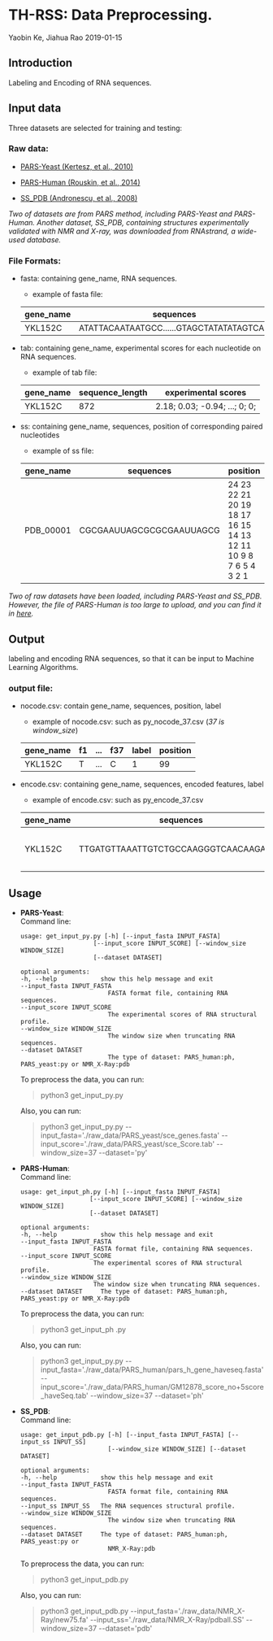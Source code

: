 # TH-RSS: Data Preprocessing.

Yaobin Ke, Jiahua Rao 2019-01-15

## Introduction
Labeling and Encoding of RNA sequences.

## Input data  
Three datasets are selected for training and testing:  

### Raw data:
* [PARS-Yeast (Kertesz, et al., 2010)](https://www.ncbi.nlm.nih.gov/geo/query/acc.cgi?acc=GSE22393)

* [PARS-Human (Rouskin, et al., 2014)](https://www.ncbi.nlm.nih.gov/geo/query/acc.cgi?acc=GSE50676)  

* [SS_PDB (Andronescu, et al., 2008)]()
   
 
*Two of datasets are from PARS method, including PARS-Yeast and PARS-Human. Another dataset, SS_PDB, containing structures experimentally validated with NMR and X-ray, was downloaded from RNAstrand, a wide-used database.*
  
### File Formats:  
* fasta: containing gene_name, RNA sequences.  
    * example of fasta file:

    gene_name|sequences
    ---|---
    YKL152C|ATATTACAATAATGCC......GTAGCTATATATAGTCAA
* tab: containing gene_name, experimental scores for each nucleotide on RNA sequences.
    * example of tab file:  

    gene_name|sequence_length|experimental scores
    ---|---|---
    YKL152C|872|2.18; 0.03; -0.94; ...; 0; 0;
* ss: containing gene_name, sequences, position of corresponding paired nucleotides
    * example of ss file:  

    gene_name|sequences|position
    ---|---|---
    PDB_00001|CGCGAAUUAGCGCGCGAAUUAGCG|24 23 22 21 20 19 18 17 16 15 14 13 12 11 10 9 8 7 6 5 4 3 2 1

*Two of raw datasets have been loaded, including PARS-Yeast and SS_PDB. However, the file of PARS-Human is too large to upload, and you can find it in [here](https://pan.baidu.com/s/1CsqmX-zz0wMuHz7B-cGrhA "PARS-Human").*


## Output  
labeling and encoding RNA sequences, so that it can be input to Machine Learning Algorithms.

### output file:
* nocode.csv: contain gene_name, sequences, position, label
    * example of nocode.csv: such as py_nocode_37.csv  (*37 is window_size*)

    gene_name|f1|...|f37|label|position
    ---|---|---|---|---|---
    YKL152C|T| ... |C|1|99


* encode.csv: containing gene_name, sequences, encoded features, label
    * example of encode.csv: such as py_encode_37.csv

    gene_name|sequences|f1|...|f37|label
    ---|---|---|---|---|---
    YKL152C|TTGATGTTAAATTGTCTGCCAAGGGTCAACAAGAAGC|0 1 0 0| ... |0 0 1 0|1


## Usage
* **PARS-Yeast**:  
    Command line: 
    ```
    usage: get_input_py.py [-h] [--input_fasta INPUT_FASTA]
                        [--input_score INPUT_SCORE] [--window_size WINDOW_SIZE]
                        [--dataset DATASET]

    optional arguments:
    -h, --help            show this help message and exit
    --input_fasta INPUT_FASTA
                            FASTA format file, containing RNA sequences.
    --input_score INPUT_SCORE
                            The experimental scores of RNA structural profile.
    --window_size WINDOW_SIZE
                            The window size when truncating RNA sequences.
    --dataset DATASET     
                            The type of dataset: PARS_human:ph, PARS_yeast:py or NMR_X-Ray:pdb
    ```
    To preprocess the data, you can run:  
    > python3 get_input_py.py    

    Also, you can run:  
    > python3 get_input_py.py --input_fasta='./raw_data/PARS_yeast/sce_genes.fasta' --input_score='./raw_data/PARS_yeast/sce_Score.tab' --window_size=37 --dataset='py'

* **PARS-Human**:  
    Command line: 
    ```
    usage: get_input_ph.py [-h] [--input_fasta INPUT_FASTA]
                       [--input_score INPUT_SCORE] [--window_size WINDOW_SIZE]
                       [--dataset DATASET]

    optional arguments:
    -h, --help            show this help message and exit
    --input_fasta INPUT_FASTA
                        FASTA format file, containing RNA sequences.
    --input_score INPUT_SCORE
                        The experimental scores of RNA structural profile.
    --window_size WINDOW_SIZE
                        The window size when truncating RNA sequences.
    --dataset DATASET     The type of dataset: PARS_human:ph, PARS_yeast:py or NMR_X-Ray:pdb
    ```
    To preprocess the data, you can run:  
    > python3 get_input_ph .py    

    Also, you can run:  
    > python3 get_input_py.py --input_fasta='./raw_data/PARS_human/pars_h_gene_haveseq.fasta' --input_score='./raw_data/PARS_human/GM12878_score_no+5score_haveSeq.tab' --window_size=37 --dataset='ph'

* **SS_PDB**:  
    Command line: 
    ```
    usage: get_input_pdb.py [-h] [--input_fasta INPUT_FASTA] [--input_ss INPUT_SS]
                            [--window_size WINDOW_SIZE] [--dataset DATASET]

    optional arguments:
    -h, --help            show this help message and exit
    --input_fasta INPUT_FASTA
                            FASTA format file, containing RNA sequences.
    --input_ss INPUT_SS   The RNA sequences structural profile.
    --window_size WINDOW_SIZE
                            The window size when truncating RNA sequences.
    --dataset DATASET     The type of dataset: PARS_human:ph, PARS_yeast:py or
                            NMR_X-Ray:pdb
    ```
    To preprocess the data, you can run:  
    > python3 get_input_pdb.py    

    Also, you can run:  
    > python3 get_input_pdb.py --input_fasta='./raw_data/NMR_X-Ray/new75.fa' --input_ss='./raw_data/NMR_X-Ray/pdball.SS' --window_size=37 --dataset='pdb'
